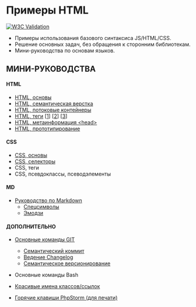 # Примеры HTML

[![W3C Validation](https://img.shields.io/w3c-validation/default?targetUrl=https%3A%2F%2Fgrand-web.github.io%2Fsimple-html-templates%2F)](https://www.w3.org/Consortium/)

- Примеры использования базового синтаксиса JS/HTML/CSS.
- Решение основных задач, без обращения к сторонним библиотекам.
- Мини-руководства по основам языков.

## МИНИ-РУКОВОДСТВА

#### HTML

<!-- FIXME ИСПРАВИТЬ+ДОБАВИТЬ ССЫЛКИ -->

- [HTML, основы](mini-manuals/html.md)
- [HTML, семантическая верстка](mini-manuals/html.md#семантическая-верстка)
- [HTML, потоковые контейнеры](mini-manuals/html.md/#семантическая-верстка)
- [HTML, теги](mini-manuals/html-tags.md) [[1]\] [[2]\] [[3]\]
- [HTML, метаинформация <head\>](mini-manuals/html-head.md)
- [HTML, прототипирование](mini-manuals/html-prototype.md)

[1]: https://webref.ru/html
[2]: https://developer.mozilla.org/ru/docs/Web/HTML/Element#текстовое_содержание
[3]: https://html5book.ru/html-spravochnik.html

#### CSS

- [CSS, основы](mini-manuals/css.md)
- [CSS, селекторы](mini-manuals/css-selectors.md)
- CSS, теги
- CSS, псевдоклассы, псеводэлементы

#### MD

- [Руководство по Markdown](mini-manuals/md.md)
  - [Спецсимволы](mini-manuals/md.md#спецсимволы)
  - [Эмодзи](mini-manuals/md.md#эмодзи)

#### ДОПОЛНИТЕЛЬНО

- [Основные команды GIT](mini-manuals/git.md)
  - [Семантический коммит](mini-manuals/git.md/#семантический-коммит)
  - [Ведение Changelog](mini-manuals/git.md#ведение-changelog)
  - [Семантическое версионирование](mini-manuals/git.md#версионирование)
- Основные команды Bash
- [Красивые имена классов/ссылок](mini-manuals/oth/names-class-links.md)

- [Горячие клавиши PhpStorm (для печати)](https://github.com/LoginovIlya/PhpStorm-hotkeys-ru/blob/master/PhpStorm_Hotkeys_ru.pdf)
